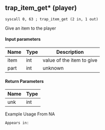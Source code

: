 ## trap_item_get* (player)

`syscall 0, 63 ; trap_item_get (2 in, 1 out)`

Give an item to the player

#### Input parameters
| Name | Type | Description
|------|------|------------
| item   | int   | value of the item to give
| part   | int   | unknown


#### Return Parameters
| Name | Type
|------|-----
| unk   | int   
Example Usage From NA






	Appears in:



